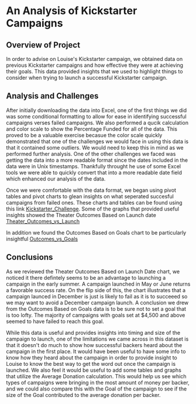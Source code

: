# An Analysis of Kickstarter Campaigns
## Overview of Project
In order to advise on Louise's Kickstarter campaign, we obtained data on previous Kickstarter campaigns and how effective they were at achieving their goals.  This data provided insights that we used to highlight things to consider when trying to launch a successful Kickstarter campaign.   
## Analysis and Challenges

After initially downloading the data into Excel, one of the first things we did was some conditional formatting to allow for ease in identifying successful campaigns verses failed campaigns.  We also performed a qucik calculation and color scale to show the Percentage Funded for all of the data.  This proved to be a valuable exercise becasue the color scale quickly demonstrated that one of the challenges we would face in using this data is that it contained some outliers.  We would need to keep this in mind as we performed further analysis.  One of the other challenges we faced was getting the data into a more readable format since the dates included in the data were in Unix timestamps.  Thankfully throught he use of some Excel tools we were able to quickly convert that into a more readable date field which enhanced our analysis of the data.

Once we were comfortable with the data format, we began using pivot tables and pivot charts to glean insights on what seperated succesful campaigns from failed ones.  These charts and tables can be found using this link [Kickstarter_Challenge](https://github.com/kroman3105/kickstarter_analysis/blob/main/Kickstarter_Challenge.zip).  Some of the graphs that provided useful insights showed the Theater Outcomes Based on Launch date [Theater_Outcomes_vs_Launch](https://github.com/kroman3105/kickstarter_analysis/blob/main/Resources/Theater_Outcomes_vs_Launch.png)

In addition we found the Outcomes Based on Goals chart to be particularly insightful [Outcomes_vs_Goals](https://github.com/kroman3105/kickstarter_analysis/blob/main/Resources/Outcomes_vs_Goals.png)
## Conclusions
As we reviewed the Theater Outcomes Based on Launch Date chart, we noticed it there defintely seems to be an advantage to launching a campaign in the early summer.  A campaign launched in May or June returns a favorable success rate.  On the flip side of this, the chart illustrates that a campaign launced in December is just is likely to fail as it is to succeeed so we may want to avoid a December campaign launch.  A conclusion we drew from the Outcomes Based on Goals data is to be sure not to set a goal that is too lofty.  The majority of campaigns with goals set at $4,500 and above seemed to have failed to reach this goal.

While this data is useful and provides insights into timing and size of the campaign to launch, one of the limitations we came across in this dataset is that it doesn't do much to show how successful backers heard about the campaign in the first place.  It would have been useful to have some info to know how they heard about the campaign in order to provide insight to Louise to know the best way to get the word out once the campaign is launched.  We also feel it would be useful to add some tables and graphs that utilize the Average Donation calculation.  This would help us see which types of campaigns were bringing in the most amount of money per backer, and we could also compare this with the Goal of the campaign to see if the size of the Goal contributed to the average donation per backer.    
